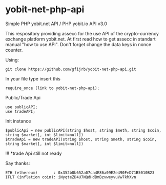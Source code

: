 # yobit-net-php-api
  Simple PHP yobit.net API / PHP yobit.io API v3.0


  This respository providing assecc for the use API of the crypto-currency exchange platform yobit.net.
At first read how to get assecc in standart manual "how to use API". Don't forget change the data keys in nonce counter.

  Using:
  
    git clone https://github.com/gfijrb/yobit-net-php-api.git
    
  In your file type insert this
    
    require_once (link to yobit-net-php-api);

  Public/Trade Api
    
    use publicAPI;
    use tradeAPI;
    
  Init instance
     
    $publicApi = new publicAPI(string $host, string $meth, string $coin, string $market[, int $limit=null])
    $tradeApi = new tradeAPI(string $host, string $meth, string $coin, string $market[, int $limit=null])

  !!! *trade Api still not ready
  
  Say thanks:

    ETH (ethereum)       : 0x352b8b652a07ca4E86a09E2e490FeD71B5010B23
    IFLT (inflation coin): iNyqteZD4U7NQdHdBmBzvweyvuVw7khXvn

